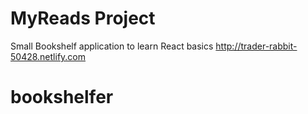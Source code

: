 # MyReads Project
Small Bookshelf application to learn React basics
http://trader-rabbit-50428.netlify.com
# bookshelfer
